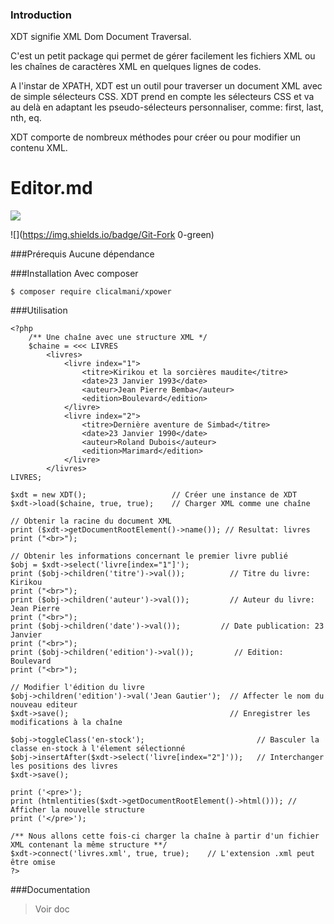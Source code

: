### Introduction

XDT signifie XML Dom Document Traversal.

C'est un petit package qui permet de gérer facilement les fichiers XML ou les chaînes de caractères XML en quelques lignes de codes.

A l'instar de XPATH, XDT est un outil pour traverser un document XML avec de simple sélecteurs CSS. XDT prend en compte les sélecteurs CSS et va au delà en adaptant les pseudo-sélecteurs personnaliser, comme: first, last, nth, eq. 

XDT comporte de nombreux méthodes pour créer ou pour modifier un contenu XML.

# Editor.md

![](https://upload.wikimedia.org/wikipedia/commons/9/9d/Xml_logo.svg)

![](https://img.shields.io/badge/Git-Fork 0-green)

###Prérequis
Aucune dépendance

###Installation
Avec composer

`$ composer require clicalmani/xpower`

###Utilisation

	<?php
		/** Une chaîne avec une structure XML */
		$chaine = <<< LIVRES
			<livres>
				<livre index="1">
					<titre>Kirikou et la sorcières maudite</titre>
					<date>23 Janvier 1993</date>
					<auteur>Jean Pierre Bemba</auteur>
					<edition>Boulevard</edition>
				</livre>
				<livre index="2">
					<titre>Dernière aventure de Simbad</titre>
					<date>23 Janvier 1990</date>
					<auteur>Roland Dubois</auteur>
					<edition>Marimard</edition>
				</livre>
			</livres>
	LIVRES;

	$xdt = new XDT();					// Créer une instance de XDT
	$xdt->load($chaine, true, true);    // Charger XML comme une chaîne

	// Obtenir la racine du document XML
	print ($xdt->getDocumentRootElement()->name()); // Resultat: livres
	print ("<br>");                                 

	// Obtenir les informations concernant le premier livre publié
	$obj = $xdt->select('livre[index="1"]');
	print ($obj->children('titre')->val());          // Titre du livre: Kirikou 
	print ("<br>");
	print ($obj->children('auteur')->val());         // Auteur du livre: Jean Pierre
	print ("<br>");
	print ($obj->children('date')->val());         // Date publication: 23 Janvier
	print ("<br>");
	print ($obj->children('edition')->val());         // Edition: Boulevard
	print ("<br>");

	// Modifier l'édition du livre 
	$obj->children('edition')->val('Jean Gautier');  // Affecter le nom du nouveau editeur
	$xdt->save();                                    // Enregistrer les modifications à la chaîne

	$obj->toggleClass('en-stock');                         // Basculer la classe en-stock à l'élement sélectionné
	$obj->insertAfter($xdt->select('livre[index="2"]'));   // Interchanger les positions des livres
	$xdt->save();

	print ('<pre>');
	print (htmlentities($xdt->getDocumentRootElement()->html())); // Afficher la nouvelle structure
	print ('</pre>');

	/** Nous allons cette fois-ci charger la chaîne à partir d'un fichier XML contenant la même structure **/
	$xdt->connect('livres.xml', true, true);    // L'extension .xml peut être omise
	?>

###Documentation

> Voir doc

